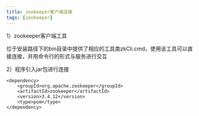 ```yaml
---
title: zookeeper客户端连接
tags: [zookeeper]
---
```


1）zookeeper客户端工具

位于安装路径下的bin目录中提供了相应的工具类zkCli.cmd，使用该工具可以直接连接，并用命令行的形式与服务进行交互

2）程序引入jar包进行连接

```
<dependency>
    <groupId>org.apache.zookeeper</groupId>
    <artifactId>zookeeper</artifactId>
    <version>3.4.12</version>
    <type>pom</type>
</dependency>
```